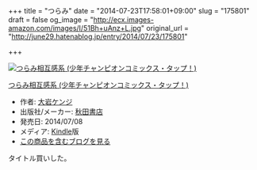 +++
title = "つらみ"
date = "2014-07-23T17:58:01+09:00"
slug = "175801"
draft = false
og_image = "http://ecx.images-amazon.com/images/I/51Bh+uAnz+L.jpg"
original_url = "http://june29.hatenablog.jp/entry/2014/07/23/175801"

+++

<p></p>
<div class="hatena-asin-detail">
<a href="http://www.amazon.co.jp/exec/obidos/ASIN/B00LIIG09I/cameralady-22/"><img src="http://ecx.images-amazon.com/images/I/51Bh%2BuAnz%2BL._SL160_.jpg" class="hatena-asin-detail-image" alt="つらみ相互感系 (少年チャンピオンコミックス・タップ！)" title="つらみ相互感系 (少年チャンピオンコミックス・タップ！)"></a><div class="hatena-asin-detail-info">
<p class="hatena-asin-detail-title"><a href="http://www.amazon.co.jp/exec/obidos/ASIN/B00LIIG09I/cameralady-22/">つらみ相互感系 (少年チャンピオンコミックス・タップ！)</a></p>
<ul>
<li>
<span class="hatena-asin-detail-label">作者:</span> <a class="keyword" href="http://d.hatena.ne.jp/keyword/%C2%E7%B4%E4%A5%B1%A5%F3%A5%B8">大岩ケンジ</a>
</li>
<li>
<span class="hatena-asin-detail-label">出版社/メーカー:</span> <a class="keyword" href="http://d.hatena.ne.jp/keyword/%BD%A9%C5%C4%BD%F1%C5%B9">秋田書店</a>
</li>
<li>
<span class="hatena-asin-detail-label">発売日:</span> 2014/07/08</li>
<li>
<span class="hatena-asin-detail-label">メディア:</span> <a class="keyword" href="http://d.hatena.ne.jp/keyword/Kindle">Kindle</a>版</li>
<li><a href="http://d.hatena.ne.jp/asin/B00LIIG09I/cameralady-22" target="_blank">この商品を含むブログを見る</a></li>
</ul>
</div>
<div class="hatena-asin-detail-foot"></div>
</div>
<p>タイトル買いした。</p>
